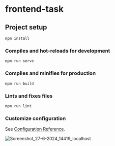 # frontend-task

## Project setup
```
npm install
```

### Compiles and hot-reloads for development
```
npm run serve
```

### Compiles and minifies for production
```
npm run build
```

### Lints and fixes files
```
npm run lint
```

### Customize configuration
See [Configuration Reference](https://cli.vuejs.org/config/).

![Screenshot_27-6-2024_14419_localhost](https://github.com/MohamedEslam04/API-task/assets/60846785/286cc314-0e9e-492e-adb9-681936c23aca)
